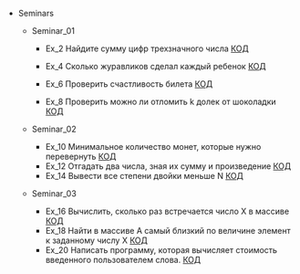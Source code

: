 
- Seminars
    - Seminar_01
        - Ex_2 Найдите сумму цифр трехзначного числа [КОД](Seminars/Seminar_001/Ex_2.py)
          
        - Ex_4 Сколько журавликов сделал каждый ребенок [КОД](Seminars/Seminar_001/Ex_4.py)

        - Ex_6 Проверить счастливость билета [КОД](Seminars/Seminar_001/Ex_6.py)

        - Ex_8 Проверить можно ли отломить k долек от шоколадки [КОД](Seminars/Seminar_001/Ex_8.py)
        
    - Seminar_02
        - Ex_10 Минимальное количество монет, которые нужно перевернуть [КОД](Seminars/Seminar_002/Ex_10.py)
        - Ex_12 Отгадать два числа, зная их сумму и произведение [КОД](Seminars/Seminar_002/Ex_12.py)
        - Ex_14 Вывести все степени двойки меньше N [КОД](Seminars/Seminar_002/Ex_14.py)
    
    - Seminar_03
        - Ex_16 Вычислить, сколько раз встречается число X в массиве [КОД](Seminars/Seminar_003/Homework/Ex_16.py)
        - Ex_18 Найти в массиве A самый близкий по величине элемент к заданному числу X [КОД](Seminars/Seminar_003/Homework/Ex_18.py)
        - Ex_20 Написать программу, которая вычисляет стоимость введенного пользователем слова. [КОД](Seminars/Seminar_003/Homework/Ex_20.py)

        
